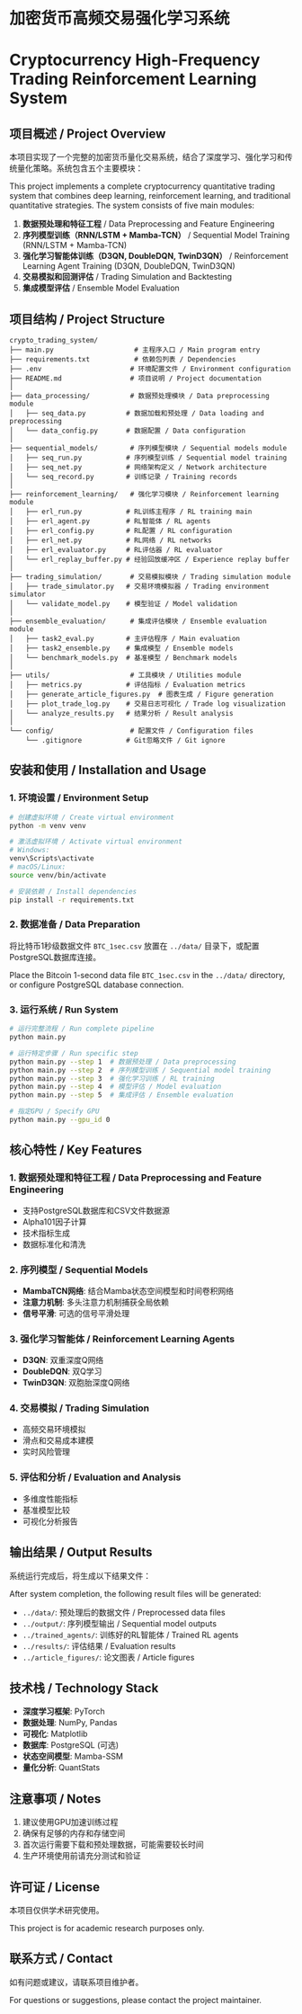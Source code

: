 # 加密货币高频交易强化学习系统
# Cryptocurrency High-Frequency Trading Reinforcement Learning System

## 项目概述 / Project Overview

本项目实现了一个完整的加密货币量化交易系统，结合了深度学习、强化学习和传统量化策略。系统包含五个主要模块：

This project implements a complete cryptocurrency quantitative trading system that combines deep learning, reinforcement learning, and traditional quantitative strategies. The system consists of five main modules:

1. **数据预处理和特征工程** / Data Preprocessing and Feature Engineering
2. **序列模型训练（RNN/LSTM + Mamba-TCN）** / Sequential Model Training (RNN/LSTM + Mamba-TCN)
3. **强化学习智能体训练（D3QN, DoubleDQN, TwinD3QN）** / Reinforcement Learning Agent Training (D3QN, DoubleDQN, TwinD3QN)
4. **交易模拟和回测评估** / Trading Simulation and Backtesting
5. **集成模型评估** / Ensemble Model Evaluation

## 项目结构 / Project Structure

```
crypto_trading_system/
├── main.py                    # 主程序入口 / Main program entry
├── requirements.txt           # 依赖包列表 / Dependencies
├── .env                      # 环境配置文件 / Environment configuration
├── README.md                 # 项目说明 / Project documentation
│
├── data_processing/          # 数据预处理模块 / Data preprocessing module
│   ├── seq_data.py          # 数据加载和预处理 / Data loading and preprocessing
│   └── data_config.py       # 数据配置 / Data configuration
│
├── sequential_models/        # 序列模型模块 / Sequential models module
│   ├── seq_run.py           # 序列模型训练 / Sequential model training
│   ├── seq_net.py           # 网络架构定义 / Network architecture
│   └── seq_record.py        # 训练记录 / Training records
│
├── reinforcement_learning/   # 强化学习模块 / Reinforcement learning module
│   ├── erl_run.py           # RL训练主程序 / RL training main
│   ├── erl_agent.py         # RL智能体 / RL agents
│   ├── erl_config.py        # RL配置 / RL configuration
│   ├── erl_net.py           # RL网络 / RL networks
│   ├── erl_evaluator.py     # RL评估器 / RL evaluator
│   └── erl_replay_buffer.py # 经验回放缓冲区 / Experience replay buffer
│
├── trading_simulation/       # 交易模拟模块 / Trading simulation module
│   ├── trade_simulator.py   # 交易环境模拟器 / Trading environment simulator
│   └── validate_model.py    # 模型验证 / Model validation
│
├── ensemble_evaluation/      # 集成评估模块 / Ensemble evaluation module
│   ├── task2_eval.py        # 主评估程序 / Main evaluation
│   ├── task2_ensemble.py    # 集成模型 / Ensemble models
│   └── benchmark_models.py  # 基准模型 / Benchmark models
│
├── utils/                    # 工具模块 / Utilities module
│   ├── metrics.py           # 评估指标 / Evaluation metrics
│   ├── generate_article_figures.py  # 图表生成 / Figure generation
│   ├── plot_trade_log.py    # 交易日志可视化 / Trade log visualization
│   └── analyze_results.py   # 结果分析 / Result analysis
│
└── config/                   # 配置文件 / Configuration files
    └── .gitignore           # Git忽略文件 / Git ignore
```

## 安装和使用 / Installation and Usage

### 1. 环境设置 / Environment Setup

```bash
# 创建虚拟环境 / Create virtual environment
python -m venv venv

# 激活虚拟环境 / Activate virtual environment
# Windows:
venv\Scripts\activate
# macOS/Linux:
source venv/bin/activate

# 安装依赖 / Install dependencies
pip install -r requirements.txt
```

### 2. 数据准备 / Data Preparation

将比特币1秒级数据文件 `BTC_1sec.csv` 放置在 `../data/` 目录下，或配置PostgreSQL数据库连接。

Place the Bitcoin 1-second data file `BTC_1sec.csv` in the `../data/` directory, or configure PostgreSQL database connection.

### 3. 运行系统 / Run System

```bash
# 运行完整流程 / Run complete pipeline
python main.py

# 运行特定步骤 / Run specific step
python main.py --step 1  # 数据预处理 / Data preprocessing
python main.py --step 2  # 序列模型训练 / Sequential model training
python main.py --step 3  # 强化学习训练 / RL training
python main.py --step 4  # 模型评估 / Model evaluation
python main.py --step 5  # 集成评估 / Ensemble evaluation

# 指定GPU / Specify GPU
python main.py --gpu_id 0
```

## 核心特性 / Key Features

### 1. 数据预处理和特征工程 / Data Preprocessing and Feature Engineering
- 支持PostgreSQL数据库和CSV文件数据源
- Alpha101因子计算
- 技术指标生成
- 数据标准化和清洗

### 2. 序列模型 / Sequential Models
- **MambaTCN网络**: 结合Mamba状态空间模型和时间卷积网络
- **注意力机制**: 多头注意力机制捕获全局依赖
- **信号平滑**: 可选的信号平滑处理

### 3. 强化学习智能体 / Reinforcement Learning Agents
- **D3QN**: 双重深度Q网络
- **DoubleDQN**: 双Q学习
- **TwinD3QN**: 双胞胎深度Q网络

### 4. 交易模拟 / Trading Simulation
- 高频交易环境模拟
- 滑点和交易成本建模
- 实时风险管理

### 5. 评估和分析 / Evaluation and Analysis
- 多维度性能指标
- 基准模型比较
- 可视化分析报告

## 输出结果 / Output Results

系统运行完成后，将生成以下结果文件：

After system completion, the following result files will be generated:

- `../data/`: 预处理后的数据文件 / Preprocessed data files
- `../output/`: 序列模型输出 / Sequential model outputs
- `../trained_agents/`: 训练好的RL智能体 / Trained RL agents
- `../results/`: 评估结果 / Evaluation results
- `../article_figures/`: 论文图表 / Article figures

## 技术栈 / Technology Stack

- **深度学习框架**: PyTorch
- **数据处理**: NumPy, Pandas
- **可视化**: Matplotlib
- **数据库**: PostgreSQL (可选)
- **状态空间模型**: Mamba-SSM
- **量化分析**: QuantStats

## 注意事项 / Notes

1. 建议使用GPU加速训练过程
2. 确保有足够的内存和存储空间
3. 首次运行需要下载和预处理数据，可能需要较长时间
4. 生产环境使用前请充分测试和验证

## 许可证 / License

本项目仅供学术研究使用。

This project is for academic research purposes only.

## 联系方式 / Contact

如有问题或建议，请联系项目维护者。

For questions or suggestions, please contact the project maintainer.